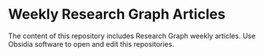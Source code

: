 # Weekly Research Graph Articles 
The content of this repository includes Research Graph weekly articles. 
Use Obsidia software to open and edit this repositories.  
